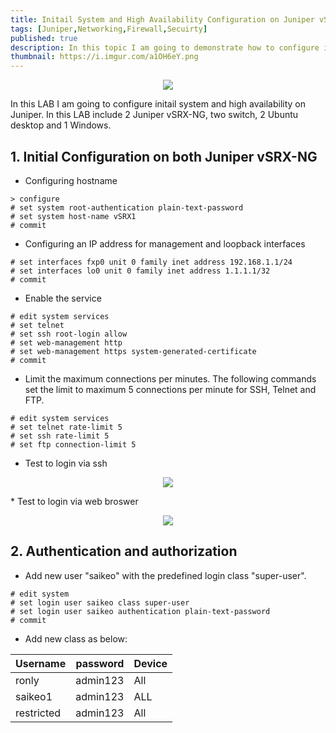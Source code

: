 ```yaml
---
title: Initail System and High Availability Configuration on Juniper vSRX
tags: [Juniper,Networking,Firewall,Secuirty]
published: true
description: In this topic I am going to demonstrate how to configure initail system and high availability on Juniper vSRX-NG on Junos 21.2R1.10. 
thumbnail: https://i.imgur.com/a1OH6eY.png
---
```


<p align = "center">
<img src = "https://i.imgur.com/a1OH6eY.png">
</p>

In this LAB I am going to configure initail system and high availability on Juniper. In this LAB include 2 Juniper vSRX-NG, two switch, 2 Ubuntu desktop and 1 Windows.

## [](#header-2) 1. Initial Configuration on both Juniper vSRX-NG
* Configuring hostname
```
> configure
# set system root-authentication plain-text-password
# set system host-name vSRX1
# commit
```
* Configuring an IP address for management and loopback interfaces
```
# set interfaces fxp0 unit 0 family inet address 192.168.1.1/24
# set interfaces lo0 unit 0 family inet address 1.1.1.1/32
# commit
```
* Enable the service
```
# edit system services
# set telnet 
# set ssh root-login allow 
# set web-management http
# set web-management https system-generated-certificate
# commit
```
* Limit the maximum connections per minutes. The following commands set the limit to maximum 5 connections per minute for SSH, Telnet and FTP.
```
# edit system services
# set telnet rate-limit 5
# set ssh rate-limit 5
# set ftp connection-limit 5
```
* Test to login via ssh
<p align = "center">
<img src = "https://i.imgur.com/Lcewn9E.png">
</p>
* Test to login via web broswer
<p align = "center">
<img src = "https://i.imgur.com/9ur61Nl.png">
</p>

## [](#header-2) 2. Authentication and authorization
* Add new user "saikeo" with the predefined login class "super-user".
```
# edit system
# set login user saikeo class super-user
# set login user saikeo authentication plain-text-password
# commit
```
* Add new class as below:

Username | password | Device
--- | --- | ---
ronly | admin123 | All
saikeo1 | admin123 | ALL
restricted | admin123 | All

